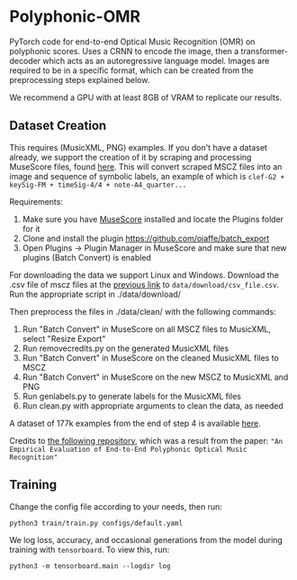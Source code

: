 ﻿# Polyphonic-OMR
 PyTorch code for end-to-end Optical Music Recognition (OMR) on polyphonic scores. Uses a CRNN to encode the image, then a transformer-decoder which acts as an autoregressive language model. Images are required to be in a specific format, which can be created from the preprocessing steps explained below.
 
We recommend a GPU with at least 8GB of VRAM to replicate our results.

## Dataset Creation
This requires (MusicXML, PNG) examples. If you don't have a dataset already, we support the creation of it by scraping and processing MuseScore files, found [here](https://github.com/Xmader/musescore-dataset). This will convert scraped MSCZ files into an image and sequence of symbolic labels, an example of which is `clef-G2 + keySig-FM + timeSig-4/4 + note-A4_quarter...`

Requirements:
1. Make sure you have [MuseScore](https://musescore.org/en) installed and locate the Plugins folder for it
2. Clone and install the plugin https://github.com/ojaffe/batch_export
3. Open Plugins -> Plugin Manager in MuseScore and make sure that new plugins (Batch Convert) is enabled

For downloading the data we support Linux and Windows. Download the .csv file of mscz files at the [previous link](https://github.com/Xmader/musescore-dataset) to `data/download/csv_file.csv`. Run the appropriate script in ./data/download/

Then preprocess the files in ./data/clean/ with the following commands:
1. Run "Batch Convert" in MuseScore on all MSCZ files to MusicXML, select "Resize Export"
2. Run removecredits.py on the generated MusicXML files
3. Run "Batch Convert" in MuseScore on the cleaned MusicXML files to MSCZ
4. Run "Batch Convert" in MuseScore on the new MSCZ to MusicXML and PNG
5. Run genlabels.py to generate labels for the MusicXML files
6. Run clean.py with appropriate arguments to clean the data, as needed

A dataset of 177k examples from the end of step 4 is available [here](https://drive.google.com/file/d/1dO81DS4cvIMuDXYgIha407P6zhlg4W67/view?usp=sharing).

Credits to [the following repository](https://github.com/sachindae/polyphonic-omr), which was a result from the paper: `"An Empirical Evaluation of End-to-End Polyphonic Optical Music Recognition"`

## Training
Change the config file according to your needs, then run:
```
python3 train/train.py configs/default.yaml
```
We log loss, accuracy, and occasional generations from the model during training with `tensorboard`. To view this, run:
```
python3 -m tensorboard.main --logdir log
```
